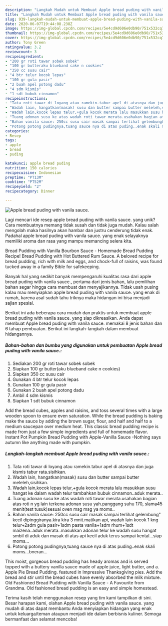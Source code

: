 ```yaml
---
description: "Langkah Mudah untuk Membuat Apple bread puding with vanila sauce., Bisa Manjain Lidah"
title: "Langkah Mudah untuk Membuat Apple bread puding with vanila sauce., Bisa Manjain Lidah"
slug: 939-langkah-mudah-untuk-membuat-apple-bread-puding-with-vanila-sauce-bisa-manjain-lidah
date: 2020-06-07T19:44:08.238Z
image: https://img-global.cpcdn.com/recipes/5e4cd9d606e0db90/751x532cq70/apple-bread-puding-with-vanila-sauce-foto-resep-utama.jpg
thumbnail: https://img-global.cpcdn.com/recipes/5e4cd9d606e0db90/751x532cq70/apple-bread-puding-with-vanila-sauce-foto-resep-utama.jpg
cover: https://img-global.cpcdn.com/recipes/5e4cd9d606e0db90/751x532cq70/apple-bread-puding-with-vanila-sauce-foto-resep-utama.jpg
author: Tony Green
ratingvalue: 3.2
reviewcount: 3
recipeingredient:
- "200 gr roti tawar sobek sobek"
- "100 gr butteraku blueband cake n cookies"
- "350 cc susu cair"
- "4 btr telur kocok lepas"
- "100 gr gula pasir"
- "2 buah apel potong dadu"
- "4 sdm kismis"
- "1 sdt bubuk cinnamon"
recipeinstructions:
- "Tata roti tawar di loyang atau ramekin.tabur apel di atasnya dan juga kismis tabur rata.sisihkan."
- "Wadah lain, hangatkan(masak) susu dan butter sampai butter meleleh,sisihkan."
- "Wadah lain,kocok lepas telur,+gula kocok merata lalu masukkan susu hangat ke dalam wadah telur tambahkan bubuk cinnamon..aduk merata.."
- "Tuang adonan susu ke atas wadah roti tawar merata.usahakan bagian atas roti n yg lain terkena adonan susu yah.panggang suhu 170, slama45 menit(test tusuk)sesuai oven msg msg ya moms.."
- "Bahan vanila sauce: 250cc susu cair masak sampai terlihat gelembung&#34; kecil dipinggiranya.kira kira 3 mnit.matikan api, wadah lain kocok 1 kng telur+2sdm gula pasir+1sdm pasta vanila+1sdm rhum+1sdt maizena..aduk merata..masukkan adonan telur ke wadah susu hangat smbil di aduk dan masak di atas api kecil aduk terus sampai kental...siap moms..."
- "Potong potong pudingnya,tuang sauce nya di atas puding..enak skali moms...bneran..."
categories:
- Resep
tags:
- apple
- bread
- puding

katakunci: apple bread puding 
nutrition: 150 calories
recipecuisine: Indonesian
preptime: "PT13M"
cooktime: "PT52M"
recipeyield: "2"
recipecategory: Dinner

---
```



![Apple bread puding with vanila sauce.](https://img-global.cpcdn.com/recipes/5e4cd9d606e0db90/751x532cq70/apple-bread-puding-with-vanila-sauce-foto-resep-utama.jpg)

Lagi mencari ide resep apple bread puding with vanila sauce. yang unik? Cara membuatnya memang tidak susah dan tidak juga mudah. Kalau salah mengolah maka hasilnya akan hambar dan justru cenderung tidak enak. Padahal apple bread puding with vanila sauce. yang enak selayaknya memiliki aroma dan rasa yang mampu memancing selera kita.

Bread Pudding with Vanilla Bourbon Sauce - Homemade Bread Pudding Recipe! Bread Pudding with Hot Buttered Rum Sauce. A beloved recipe for bread pudding, rich with milk and eggs, and chock-full of raisins, was found tucked away in a family Bible for safekeeping.

Banyak hal yang sedikit banyak mempengaruhi kualitas rasa dari apple bread puding with vanila sauce., pertama dari jenis bahan, lalu pemilihan bahan segar hingga cara membuat dan menyajikannya. Tidak usah pusing kalau mau menyiapkan apple bread puding with vanila sauce. yang enak di rumah, karena asal sudah tahu triknya maka hidangan ini bisa menjadi sajian spesial.


Berikut ini ada beberapa cara mudah dan praktis untuk membuat apple bread puding with vanila sauce. yang siap dikreasikan. Anda dapat membuat Apple bread puding with vanila sauce. memakai 8 jenis bahan dan 6 tahap pembuatan. Berikut ini langkah-langkah dalam membuat hidangannya.

<!--inarticleads1-->

##### Bahan-bahan dan bumbu yang digunakan untuk pembuatan Apple bread puding with vanila sauce.:

1. Sediakan 200 gr roti tawar sobek sobek
1. Siapkan 100 gr butter(aku blueband cake n cookies)
1. Siapkan 350 cc susu cair
1. Gunakan 4 btr telur kocok lepas
1. Gunakan 100 gr gula pasir
1. Gunakan 2 buah apel potong dadu
1. Ambil 4 sdm kismis
1. Siapkan 1 sdt bubuk cinnamon


Add the bread cubes, apples and raisins, and toss several times with a large wooden spoon to ensure even saturation. While the bread pudding is baking make the sauce by adding the brown sugar, flour, and half and half to a medium saucepan over medium heat. This classic bread pudding recipe is made from just a few simple ingredients and full of homemade flavor. Instant Pot Pumpkin Bread Pudding with Apple-Vanilla Sauce -Nothing says autumn like anything made with pumpkin. 

<!--inarticleads2-->

##### Langkah-langkah membuat Apple bread puding with vanila sauce.:

1. Tata roti tawar di loyang atau ramekin.tabur apel di atasnya dan juga kismis tabur rata.sisihkan.
1. Wadah lain, hangatkan(masak) susu dan butter sampai butter meleleh,sisihkan.
1. Wadah lain,kocok lepas telur,+gula kocok merata lalu masukkan susu hangat ke dalam wadah telur tambahkan bubuk cinnamon..aduk merata..
1. Tuang adonan susu ke atas wadah roti tawar merata.usahakan bagian atas roti n yg lain terkena adonan susu yah.panggang suhu 170, slama45 menit(test tusuk)sesuai oven msg msg ya moms..
1. Bahan vanila sauce: 250cc susu cair masak sampai terlihat gelembung&#34; kecil dipinggiranya.kira kira 3 mnit.matikan api, wadah lain kocok 1 kng telur+2sdm gula pasir+1sdm pasta vanila+1sdm rhum+1sdt maizena..aduk merata..masukkan adonan telur ke wadah susu hangat smbil di aduk dan masak di atas api kecil aduk terus sampai kental...siap moms...
1. Potong potong pudingnya,tuang sauce nya di atas puding..enak skali moms...bneran...


This moist, gorgeous bread pudding has heady aromas and is served topped with a buttery vanilla sauce made of apple juice, light butter, and a. Apple Pie Bread Pudding. featured in Impressive Thanksgiving pies. Add the bread and stir until the bread cubes have evenly absorbed the milk mixture. Old Fashioned Bread Pudding with Vanilla Sauce - A Favourite from Grandma. Old fashioned bread pudding is an easy and simple homestead. 

Terima kasih telah menggunakan resep yang tim kami tampilkan di sini. Besar harapan kami, olahan Apple bread puding with vanila sauce. yang mudah di atas dapat membantu Anda menyiapkan hidangan yang enak untuk keluarga/teman ataupun menjadi ide dalam berbisnis kuliner. Semoga bermanfaat dan selamat mencoba!
